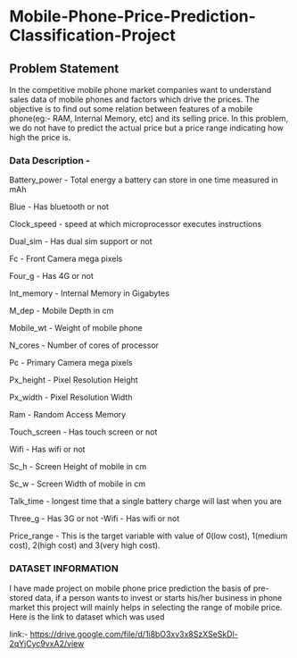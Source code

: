 # Mobile-Phone-Price-Prediction-Classification-Project

## Problem Statement

In the competitive mobile phone market companies want to understand sales data of mobile phones and factors which drive the prices. The objective is to find out some relation between features of a mobile phone(eg:- RAM, Internal Memory, etc) and its selling price. In this problem, we do not have to predict the actual price but a price range indicating how high the price is.

### Data Description -

Battery_power - Total energy a battery can store in one time measured in mAh

Blue - Has bluetooth or not

Clock_speed - speed at which microprocessor executes instructions

Dual_sim - Has dual sim support or not

Fc - Front Camera mega pixels

Four_g - Has 4G or not

Int_memory - Internal Memory in Gigabytes

M_dep - Mobile Depth in cm

Mobile_wt - Weight of mobile phone

N_cores - Number of cores of processor

Pc - Primary Camera mega pixels

Px_height - Pixel Resolution Height

Px_width - Pixel Resolution Width

Ram - Random Access Memory 

Touch_screen - Has touch screen or not

Wifi - Has wifi or not

Sc_h - Screen Height of mobile in cm

Sc_w - Screen Width of mobile in cm

Talk_time - longest time that a single battery charge will last when you are

Three_g - Has 3G or not -Wifi - Has wifi or not

Price_range - This is the target variable with value of 0(low cost), 1(medium cost), 2(high cost) and 3(very high cost).


### DATASET INFORMATION
I have made project on mobile phone price prediction the basis of pre-stored data, if a person wants to invest or starts his/her business in phone market this project will mainly helps in selecting the range of mobile price. Here is the link to dataset which was used

link:- https://drive.google.com/file/d/1i8bO3xv3x8SzXSeSkDl-2qYjCyc9vxA2/view

